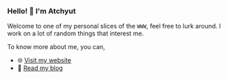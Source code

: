 ### Hello! 👋 I'm Atchyut

Welcome to one of my personal slices of the `WWW`, feel free to lurk around. I work on a lot of random things that interest me.

To know more about me, you can,
- 🌐 <a href="https://atchyut.dev">Visit my website</a>
- 📝 <a href="https://blog.atchyut.dev">Read my blog</a>
